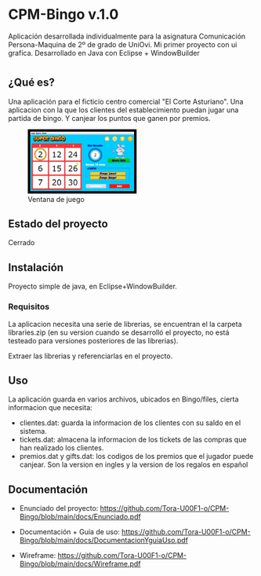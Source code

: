 # CPM-Bingo v.1.0

Aplicación desarrollada individualmente para la asignatura Comunicación Persona-Maquina de 2º de grado de UniOvi.
Mi primer proyecto con ui grafica. Desarrollado en Java con Eclipse + WindowBuilder
#
## ¿Qué es?
Una aplicación para el ficticio centro comercial "El Corte Asturiano".
Una aplicacion con la que los clientes del establecimiento puedan jugar una partida de bingo. Y canjear los puntos que ganen por premios.

<figure>
  <img src="docs/img/bingo_play_view.jpg" alt="Play_view" margin  width='50%' style="border:5px solid black"/>
  <figcaption>Ventana de juego</figcaption>
</figure>

## Estado del proyecto
Cerrado

## Instalación
Proyecto simple de java, en Eclipse+WindowBuilder.

### Requisitos

La aplicacion necesita una serie de librerias, se encuentran el la carpeta libraries.zip (en su version cuando se desarrolló el proyecto, no está testeado para versiones posteriores de las librerias).

Extraer las librerias y referenciarlas en el proyecto.

## Uso

La aplicación guarda en varios archivos, ubicados en Bingo/files, cierta informacion que necesita:

- clientes.dat: guarda la informacion de los clientes con su saldo en el sistema.
- tickets.dat: almacena la informacion de los tickets de las compras que han realizado los clientes.
- premios.dat y gifts.dat: los codigos de los premios que el jugador puede canjear. Son la version en ingles y la version de los regalos en español

## Documentación
- Enunciado del proyecto: https://github.com/Tora-U00F1-o/CPM-Bingo/blob/main/docs/Enunciado.pdf

- Documentación + Guía de uso: https://github.com/Tora-U00F1-o/CPM-Bingo/blob/main/docs/DocumentacionYguiaUso.pdf

- Wireframe: https://github.com/Tora-U00F1-o/CPM-Bingo/blob/main/docs/Wireframe.pdf
